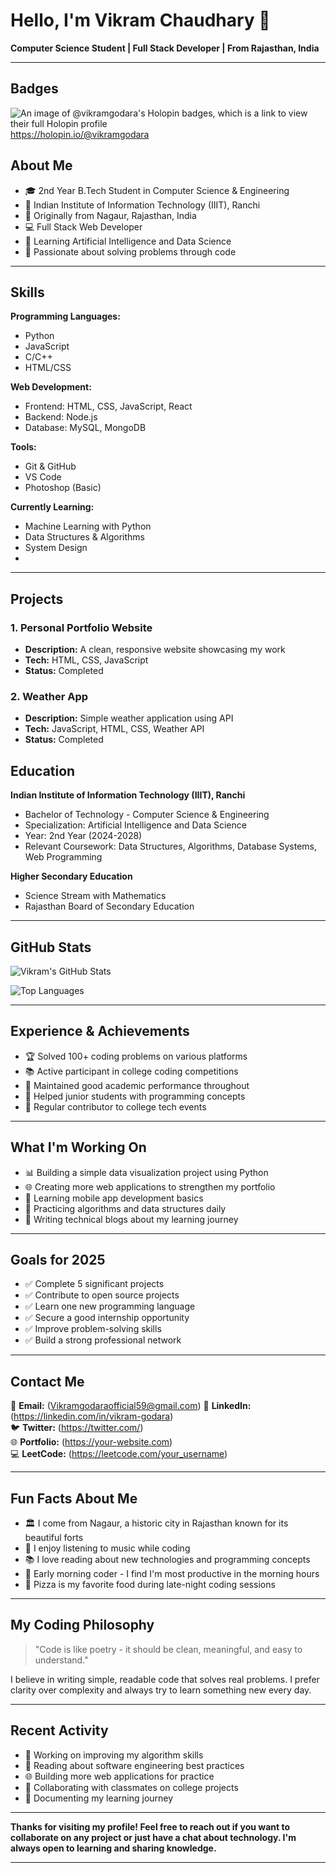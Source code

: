 # Hello, I'm Vikram Chaudhary 👋

**Computer Science Student | Full Stack Developer | From Rajasthan, India**

---

## Badges
![An image of @vikramgodara's Holopin badges, which is a link to view their full Holopin profile](https://holopin.me/vikramgodara) https://holopin.io/@vikramgodara
## About Me

- 🎓 2nd Year B.Tech Student in Computer Science & Engineering
- 🏫 Indian Institute of Information Technology (IIIT), Ranchi  
- 📍 Originally from Nagaur, Rajasthan, India
- 💻 Full Stack Web Developer
- 🌱 Learning Artificial Intelligence and Data Science
- 🎯 Passionate about solving problems through code

---

## Skills

**Programming Languages:**
- Python  
- JavaScript
- C/C++
- HTML/CSS

**Web Development:**
- Frontend: HTML, CSS, JavaScript, React
- Backend: Node.js
- Database: MySQL, MongoDB

**Tools:**
- Git & GitHub
- VS Code
- Photoshop (Basic)

**Currently Learning:**
- Machine Learning with Python
- Data Structures & Algorithms
- System Design
- 

---

## Projects

### 1. Personal Portfolio Website
- **Description:** A clean, responsive website showcasing my work
- **Tech:** HTML, CSS, JavaScript
- **Status:** Completed


### 2. Weather App
- **Description:** Simple weather application using API
- **Tech:** JavaScript, HTML, CSS, Weather API
- **Status:** Completed



## Education

**Indian Institute of Information Technology (IIIT), Ranchi**
- Bachelor of Technology - Computer Science & Engineering
- Specialization: Artificial Intelligence and Data Science
- Year: 2nd Year (2024-2028)
- Relevant Coursework: Data Structures, Algorithms, Database Systems, Web Programming

**Higher Secondary Education**
- Science Stream with Mathematics
- Rajasthan Board of Secondary Education

---

## GitHub Stats

![Vikram's GitHub Stats](https://github-readme-stats.vercel.app/api?username=vikram-godara&show_icons=true&theme=default)

![Top Languages](https://github-readme-stats.vercel.app/api/top-langs/?username=vikram-godara&layout=compact&theme=default)

---

## Experience & Achievements

- 🏆 Solved 100+ coding problems on various platforms
- 📚 Active participant in college coding competitions  
- 🎯 Maintained good academic performance throughout
- 🤝 Helped junior students with programming concepts
- 📖 Regular contributor to college tech events

---

## What I'm Working On

- 📊 Building a simple data visualization project using Python
- 🌐 Creating more web applications to strengthen my portfolio
- 📱 Learning mobile app development basics
- 🧠 Practicing algorithms and data structures daily
- 📝 Writing technical blogs about my learning journey

---

## Goals for 2025

- ✅ Complete 5 significant projects
- ✅ Contribute to open source projects  
- ✅ Learn one new programming language
- ✅ Secure a good internship opportunity
- ✅ Improve problem-solving skills
- ✅ Build a strong professional network

---

## Contact Me

📧 **Email:** (Vikramgodaraofficial59@gmail.com)
💼 **LinkedIn:** (https://linkedin.com/in/vikram-godara)  
🐦 **Twitter:** (https://twitter.com/)  
🌐 **Portfolio:** (https://your-website.com)  
💻 **LeetCode:** (https://leetcode.com/your_username)

---

## Fun Facts About Me

- 🏛️ I come from Nagaur, a historic city in Rajasthan known for its beautiful forts
- 🎵 I enjoy listening to music while coding
- 📚 I love reading about new technologies and programming concepts  
- 🌅 Early morning coder - I find I'm most productive in the morning hours
- 🍕 Pizza is my favorite food during late-night coding sessions

---

## My Coding Philosophy

> "Code is like poetry - it should be clean, meaningful, and easy to understand."

I believe in writing simple, readable code that solves real problems. I prefer clarity over complexity and always try to learn something new every day.

---

## Recent Activity

- 🔨 Working on improving my algorithm skills
- 📖 Reading about software engineering best practices
- 🌐 Building more web applications for practice
- 🤝 Collaborating with classmates on college projects
- 📝 Documenting my learning journey

---

**Thanks for visiting my profile! Feel free to reach out if you want to collaborate on any project or just have a chat about technology. I'm always open to learning and sharing knowledge.**

---

